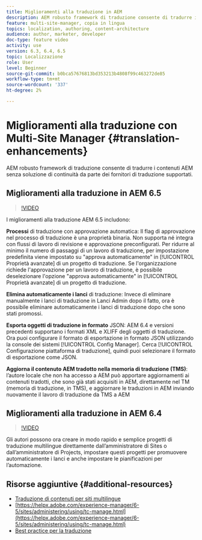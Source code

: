 ```yaml
---
title: Miglioramenti alla traduzione in AEM
description: AEM robusto framework di traduzione consente di tradurre i contenuti AEM senza soluzione di continuità da parte dei fornitori di traduzione supportati. Scopri gli ultimi miglioramenti.
feature: multi-site-manager, copia in lingua
topics: localization, authoring, content-architecture
audience: author, marketer, developer
doc-type: feature video
activity: use
version: 6.3, 6.4, 6.5
topic: Localizzazione
role: User
level: Beginner
source-git-commit: b0bca57676813bd353213b4808f99c463272de85
workflow-type: tm+mt
source-wordcount: '337'
ht-degree: 2%

---
```



# Miglioramenti alla traduzione con Multi-Site Manager {#translation-enhancements}

AEM robusto framework di traduzione consente di tradurre i contenuti AEM senza soluzione di continuità da parte dei fornitori di traduzione supportati.

## Miglioramenti alla traduzione in AEM 6.5

>[!VIDEO](https://video.tv.adobe.com/v/27405?quality=9&learn=on)

I miglioramenti alla traduzione AEM 6.5 includono:

**Processi** di traduzione con approvazione automatica: Il flag di approvazione nel processo di traduzione è una proprietà binaria. Non supporta né integra con flussi di lavoro di revisione e approvazione preconfigurati. Per ridurre al minimo il numero di passaggi di un lavoro di traduzione, per impostazione predefinita viene impostato su &quot;approva automaticamente&quot; in [!UICONTROL Proprietà avanzate] di un progetto di traduzione. Se l&#39;organizzazione richiede l&#39;approvazione per un lavoro di traduzione, è possibile deselezionare l&#39;opzione &quot;approva automaticamente&quot; in [!UICONTROL Proprietà avanzate] di un progetto di traduzione.

**Elimina automaticamente i lanci** di traduzione: Invece di eliminare manualmente i lanci di traduzione in Lanci Admin dopo il fatto, ora è possibile eliminare automaticamente i lanci di traduzione dopo che sono stati promossi.

**Esporta oggetti di traduzione in formato** JSON: AEM 6.4 e versioni precedenti supportano i formati XML e XLIFF degli oggetti di traduzione. Ora puoi configurare il formato di esportazione in formato JSON utilizzando la console dei sistemi [!UICONTROL Config Manager]. Cerca [!UICONTROL Configurazione piattaforma di traduzione], quindi puoi selezionare il formato di esportazione come JSON.

**Aggiorna il contenuto AEM tradotto nella memoria di traduzione (TMS)**: l’autore locale che non ha accesso a AEM può apportare aggiornamenti ai contenuti tradotti, che sono già stati acquisiti in AEM, direttamente nel TM (memoria di traduzione, in TMS), e aggiornare le traduzioni in AEM inviando nuovamente il lavoro di traduzione da TMS a AEM

## Miglioramenti alla traduzione in AEM 6.4

>[!VIDEO](https://video.tv.adobe.com/v/21309?quality=9&learn=on)

Gli autori possono ora creare in modo rapido e semplice progetti di traduzione multilingue direttamente dall’amministratore di Sites o dall’amministratore di Projects, impostare questi progetti per promuovere automaticamente i lanci e anche impostare le pianificazioni per l’automazione.

## Risorse aggiuntive {#additional-resources}

* [Traduzione di contenuti per siti multilingue](https://helpx.adobe.com/it/experience-manager/6-5/sites/administering/using/translation.html)
* [https://helpx.adobe.com/experience-manager/6-5/sites/administering/using/tc-manage.html](https://helpx.adobe.com/experience-manager/6-5/sites/administering/using/tc-manage.html)
* [Best practice per la traduzione](https://helpx.adobe.com/experience-manager/6-5/sites/administering/using/tc-bp.html)